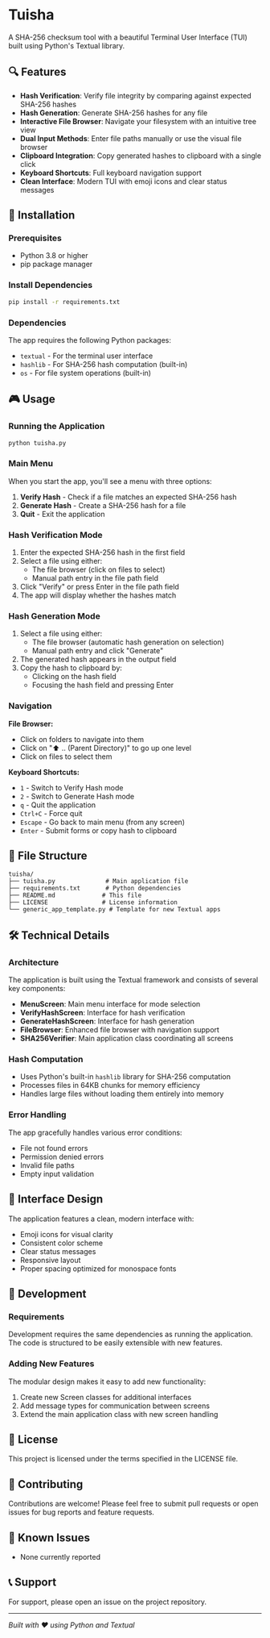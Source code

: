 # Tuisha

A SHA-256 checksum tool with a beautiful Terminal User Interface (TUI) built using Python's Textual library.

## 🔍  Features

- **Hash Verification**: Verify file integrity by comparing against expected SHA-256 hashes
- **Hash Generation**: Generate SHA-256 hashes for any file
- **Interactive File Browser**: Navigate your filesystem with an intuitive tree view
- **Dual Input Methods**: Enter file paths manually or use the visual file browser
- **Clipboard Integration**: Copy generated hashes to clipboard with a single click
- **Keyboard Shortcuts**: Full keyboard navigation support
- **Clean Interface**: Modern TUI with emoji icons and clear status messages

## 🚀  Installation

### Prerequisites

- Python 3.8 or higher
- pip package manager

### Install Dependencies

```bash
pip install -r requirements.txt
```

### Dependencies

The app requires the following Python packages:
- `textual` - For the terminal user interface
- `hashlib` - For SHA-256 hash computation (built-in)
- `os` - For file system operations (built-in)

## 🎮  Usage

### Running the Application

```bash
python tuisha.py
```

### Main Menu

When you start the app, you'll see a menu with three options:

1. **Verify Hash** - Check if a file matches an expected SHA-256 hash
2. **Generate Hash** - Create a SHA-256 hash for a file
3. **Quit** - Exit the application

### Hash Verification Mode

1. Enter the expected SHA-256 hash in the first field
2. Select a file using either:
   - The file browser (click on files to select)
   - Manual path entry in the file path field
3. Click "Verify" or press Enter in the file path field
4. The app will display whether the hashes match

### Hash Generation Mode

1. Select a file using either:
   - The file browser (automatic hash generation on selection)
   - Manual path entry and click "Generate"
2. The generated hash appears in the output field
3. Copy the hash to clipboard by:
   - Clicking on the hash field
   - Focusing the hash field and pressing Enter

### Navigation

**File Browser:**
- Click on folders to navigate into them
- Click on "⬆  .. (Parent Directory)" to go up one level
- Click on files to select them

**Keyboard Shortcuts:**
- `1` - Switch to Verify Hash mode
- `2` - Switch to Generate Hash mode
- `q` - Quit the application
- `Ctrl+C` - Force quit
- `Escape` - Go back to main menu (from any screen)
- `Enter` - Submit forms or copy hash to clipboard

## 📁  File Structure

```
tuisha/
├── tuisha.py              # Main application file
├── requirements.txt       # Python dependencies
├── README.md             # This file
├── LICENSE               # License information
└── generic_app_template.py # Template for new Textual apps
```

## 🛠  Technical Details

### Architecture

The application is built using the Textual framework and consists of several key components:

- **MenuScreen**: Main menu interface for mode selection
- **VerifyHashScreen**: Interface for hash verification
- **GenerateHashScreen**: Interface for hash generation
- **FileBrowser**: Enhanced file browser with navigation support
- **SHA256Verifier**: Main application class coordinating all screens

### Hash Computation

- Uses Python's built-in `hashlib` library for SHA-256 computation
- Processes files in 64KB chunks for memory efficiency
- Handles large files without loading them entirely into memory

### Error Handling

The app gracefully handles various error conditions:
- File not found errors
- Permission denied errors
- Invalid file paths
- Empty input validation

## 🎨  Interface Design

The application features a clean, modern interface with:
- Emoji icons for visual clarity
- Consistent color scheme
- Clear status messages
- Responsive layout
- Proper spacing optimized for monospace fonts

## 🔧  Development

### Requirements

Development requires the same dependencies as running the application. The code is structured to be easily extensible with new features.

### Adding New Features

The modular design makes it easy to add new functionality:
1. Create new Screen classes for additional interfaces
2. Add message types for communication between screens
3. Extend the main application class with new screen handling

## 📄  License

This project is licensed under the terms specified in the LICENSE file.

## 🤝  Contributing

Contributions are welcome! Please feel free to submit pull requests or open issues for bug reports and feature requests.

## 🐛  Known Issues

- None currently reported

## 📞  Support

For support, please open an issue on the project repository.

---

*Built with ❤️  using Python and Textual*